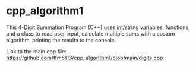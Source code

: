 # cpp_algorithm1
This 4-Digit Summation Program (C++) uses int/string variables, functions, and a class to read user input, calculate multiple sums with a custom algorithm, printing the results to the console.

Link to the main cpp file: https://github.com/ffm5113/cpp_algorithm1/blob/main/digits.cpp

